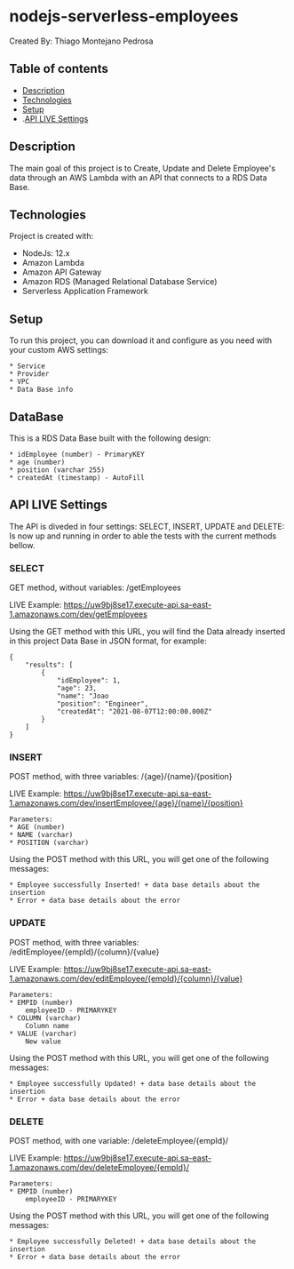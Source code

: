 # nodejs-serverless-employees
Created By: Thiago Montejano Pedrosa

## Table of contents
* [Description](#description)
* [Technologies](#technologies)
* [Setup](#setup)
* .[API LIVE Settings](#api-live-settings)

## Description
The main goal of this project is to Create, Update and Delete Employee's data through an AWS Lambda with an API that connects to a RDS Data Base.
	
## Technologies
Project is created with:
* NodeJs: 12.x
* Amazon Lambda
* Amazon API Gateway
* Amazon RDS (Managed Relational Database Service)
* Serverless Application Framework
	
## Setup
To run this project, you can download it and configure as you need with your custom AWS settings:
```
* Service
* Provider
* VPC
* Data Base info
```

## DataBase
This is a RDS Data Base built with the following design:

```
* idEmployee (number) - PrimaryKEY
* age (number)
* position (varchar 255) 
* createdAt (timestamp) - AutoFill
```

## API LIVE Settings
The API is diveded in four settings: SELECT, INSERT, UPDATE and DELETE:
Is now up and running in order to able the tests with the current methods bellow.

### SELECT

GET method, without variables:
/getEmployees

LIVE Example: https://uw9bj8se17.execute-api.sa-east-1.amazonaws.com/dev/getEmployees

Using the GET method with this URL, you will find the Data already inserted in this project Data Base in JSON format, for example:

```
{
    "results": [
        {
            "idEmployee": 1,
            "age": 23,
            "name": "Joao
            "position": "Engineer",
            "createdAt": "2021-08-07T12:00:00.000Z"
        }
    ]
}
```

### INSERT

POST method, with three variables:
/{age}/{name}/{position}

LIVE Example: https://uw9bj8se17.execute-api.sa-east-1.amazonaws.com/dev/insertEmployee/{age}/{name}/{position}

```
Parameters:
* AGE (number)
* NAME (varchar)
* POSITION (varchar)
```

Using the POST method with this URL, you will get one of the following messages:

```
* Employee successfully Inserted! + data base details about the insertion
* Error + data base details about the error
```

### UPDATE

POST method, with three variables:
/editEmployee/{empId}/{column}/{value}

LIVE Example: https://uw9bj8se17.execute-api.sa-east-1.amazonaws.com/dev/editEmployee/{empId}/{column}/{value}

```
Parameters:
* EMPID (number)
    employeeID - PRIMARYKEY
* COLUMN (varchar)
    Column name
* VALUE (varchar)
    New value
```

Using the POST method with this URL, you will get one of the following messages:

```
* Employee successfully Updated! + data base details about the insertion
* Error + data base details about the error
```

### DELETE

POST method, with one variable:
/deleteEmployee/{empId}/

LIVE Example: https://uw9bj8se17.execute-api.sa-east-1.amazonaws.com/dev/deleteEmployee/{empId}/

```
Parameters:
* EMPID (number)
    employeeID - PRIMARYKEY
```

Using the POST method with this URL, you will get one of the following messages:

```
* Employee successfully Deleted! + data base details about the insertion
* Error + data base details about the error
```
